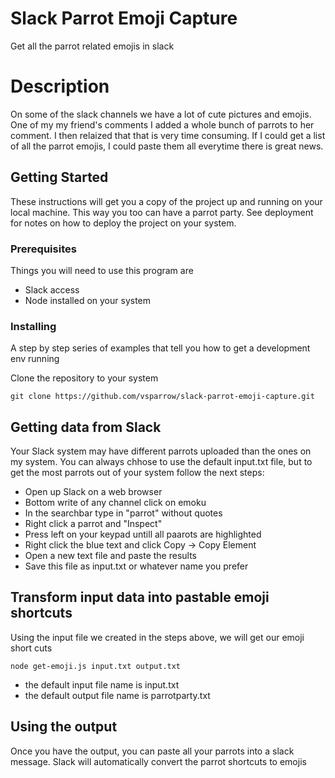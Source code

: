 # Slack Parrot Emoji Capture

Get all the parrot related emojis in slack

# Description

On some of the slack channels we have a lot of cute pictures and emojis. One of my my friend's comments I added a whole bunch of parrots to her comment. I then relaized that that is very time consuming. If I could get a list of all the parrot emojis, I could paste them all everytime there is great news.

## Getting Started

These instructions will get you a copy of the project up and running on your local machine. This way you too can have a parrot party. See deployment for notes on how to deploy the project on your system.

### Prerequisites

Things you will need to use this program are 
* Slack access
* Node installed on your system

### Installing

A step by step series of examples that tell you how to get a development env running

Clone the repository to your system
```
git clone https://github.com/vsparrow/slack-parrot-emoji-capture.git
```
## Getting data from Slack

Your Slack system may have different parrots uploaded than the ones on my system. You can always chhose to use the default input.txt file, but to get the most parrots out of your system follow the next steps:

* Open up Slack on a web browser
* Bottom write of any channel click on emoku
* In the searchbar type in "parrot" without quotes
* Right click a parrot and "Inspect"
* Press left on your keypad untill all paarots are highlighted
* Right click the blue text and click Copy -> Copy Element
* Open a new text file and paste the results 
* Save this file as input.txt or whatever name you prefer

## Transform input data into pastable emoji shortcuts 

Using the input file we created in the steps above, we will get our emoji short cuts

```
node get-emoji.js input.txt output.txt
```
* the default input file name is input.txt
* the default output file name is parrotparty.txt

## Using the output 

Once you have the output, you can paste all your parrots into a slack message. Slack will automatically convert the parrot shortcuts to emojis


